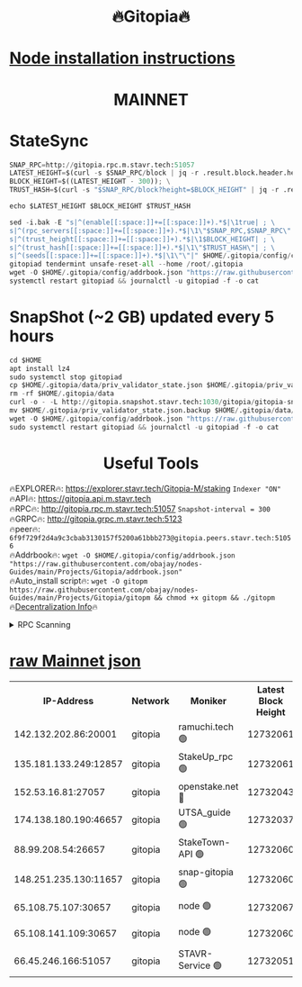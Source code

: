 <h1 align="center"> 🔥Gitopia🔥</h1>

[Node installation instructions](https://github.com/obajay/nodes-Guides/tree/main/Projects/Gitopia)
=

<h1 align="center"> MAINNET</h1>

# StateSync
```python
SNAP_RPC=http://gitopia.rpc.m.stavr.tech:51057
LATEST_HEIGHT=$(curl -s $SNAP_RPC/block | jq -r .result.block.header.height); \
BLOCK_HEIGHT=$((LATEST_HEIGHT - 300)); \
TRUST_HASH=$(curl -s "$SNAP_RPC/block?height=$BLOCK_HEIGHT" | jq -r .result.block_id.hash)

echo $LATEST_HEIGHT $BLOCK_HEIGHT $TRUST_HASH

sed -i.bak -E "s|^(enable[[:space:]]+=[[:space:]]+).*$|\1true| ; \
s|^(rpc_servers[[:space:]]+=[[:space:]]+).*$|\1\"$SNAP_RPC,$SNAP_RPC\"| ; \
s|^(trust_height[[:space:]]+=[[:space:]]+).*$|\1$BLOCK_HEIGHT| ; \
s|^(trust_hash[[:space:]]+=[[:space:]]+).*$|\1\"$TRUST_HASH\"| ; \
s|^(seeds[[:space:]]+=[[:space:]]+).*$|\1\"\"|" $HOME/.gitopia/config/config.toml
gitopiad tendermint unsafe-reset-all --home /root/.gitopia
wget -O $HOME/.gitopia/config/addrbook.json "https://raw.githubusercontent.com/obajay/nodes-Guides/main/Projects/Gitopia/addrbook.json"
systemctl restart gitopiad && journalctl -u gitopiad -f -o cat
```
# SnapShot (~2 GB) updated every 5 hours
```python
cd $HOME
apt install lz4
sudo systemctl stop gitopiad
cp $HOME/.gitopia/data/priv_validator_state.json $HOME/.gitopia/priv_validator_state.json.backup
rm -rf $HOME/.gitopia/data
curl -o - -L http://gitopia.snapshot.stavr.tech:1030/gitopia/gitopia-snap.tar.lz4 | lz4 -c -d - | tar -x -C $HOME/.gitopia --strip-components 2
mv $HOME/.gitopia/priv_validator_state.json.backup $HOME/.gitopia/data/priv_validator_state.json
wget -O $HOME/.gitopia/config/addrbook.json "https://raw.githubusercontent.com/obajay/nodes-Guides/main/Projects/Gitopia/addrbook.json"
sudo systemctl restart gitopiad && journalctl -u gitopiad -f -o cat
```
 <h1 align="center"> Useful Tools</h1>

🔥EXPLORER🔥:      https://explorer.stavr.tech/Gitopia-M/staking  `Indexer "ON"` \
🔥API🔥: 			 		 https://gitopia.api.m.stavr.tech \
🔥RPC🔥:           http://gitopia.rpc.m.stavr.tech:51057              `Snapshot-interval = 300` \
🔥GRPC🔥:          http://gitopia.grpc.m.stavr.tech:5123 \
🔥peer🔥:					 `6f9f729f2d4a9c3cbab3130157f5200a61bbb273@gitopia.peers.stavr.tech:51056` \
🔥Addrbook🔥:    ```wget -O $HOME/.gitopia/config/addrbook.json "https://raw.githubusercontent.com/obajay/nodes-Guides/main/Projects/Gitopia/addrbook.json"``` \
🔥Auto_install script🔥: ```wget -O gitopm https://raw.githubusercontent.com/obajay/nodes-Guides/main/Projects/Gitopia/gitopm && chmod +x gitopm && ./gitopm``` \
🔥[Decentralization Info](https://github.com/obajay/StateSync-snapshots/tree/main/Projects/Gitopia/Decentralization)🔥

<details>
<summary>RPC Scanning</summary>

<h2 align="center"> We scan nodes in real time every 4 hours. And we provide the final result of RPC endpoints.
We cannot influence the operation of these nodes in any way. </h2>


```python
If Voting Power is higher than 0 --> then the Node is a validator of the network and may be subject to attack and be a potential threat to the chain.
```
```python
We marked such validators with a red symbol
```

</details>

[raw Mainnet json](https://rpc-check.gitopm.stavr.tech/gitopm/rpc-gitopm-result.json)
=

<table><tr><th>IP-Address</th><th>Network</th><th>Moniker</th><th>Latest Block Height</th><th>Earliest Block Height</th><th>Catching Up</th><th>Tx Index</th><th>Voting Power</th><th>Scan Time</th></tr><tr><td>142.132.202.86:20001</td><td>gitopia</td><td>ramuchi.tech 🟢</td><td>12732061</td><td>6548337</td><td>False</td><td>on</td><td>0</td><td>2024-01-24T10:10:48.712971755UTC</td></tr><tr><td>135.181.133.249:12857</td><td>gitopia</td><td>StakeUp_rpc 🟢</td><td>12732061</td><td>8010001</td><td>False</td><td>on</td><td>0</td><td>2024-01-24T10:10:49.070585022UTC</td></tr><tr><td>152.53.16.81:27057</td><td>gitopia</td><td>openstake.net 🔴</td><td>12732043</td><td>10455001</td><td>False</td><td>off</td><td>26656</td><td>2024-01-24T10:10:15.426535313UTC</td></tr><tr><td>174.138.180.190:46657</td><td>gitopia</td><td>UTSA_guide 🟢</td><td>12732037</td><td>11194706</td><td>False</td><td>on</td><td>0</td><td>2024-01-24T10:10:24.281130375UTC</td></tr><tr><td>88.99.208.54:26657</td><td>gitopia</td><td>StakeTown-API 🟢</td><td>12732060</td><td>11362501</td><td>False</td><td>on</td><td>0</td><td>2024-01-24T10:10:48.189380498UTC</td></tr><tr><td>148.251.235.130:11657</td><td>gitopia</td><td>snap-gitopia 🟢</td><td>12732060</td><td>11730001</td><td>False</td><td>on</td><td>0</td><td>2024-01-24T10:10:48.462947066UTC</td></tr><tr><td>65.108.75.107:30657</td><td>gitopia</td><td>node 🟢</td><td>12732067</td><td>11907586</td><td>False</td><td>on</td><td>0</td><td>2024-01-24T10:10:59.740898566UTC</td></tr><tr><td>65.108.141.109:30657</td><td>gitopia</td><td>node 🟢</td><td>12732060</td><td>12299845</td><td>False</td><td>on</td><td>0</td><td>2024-01-24T10:10:47.903097158UTC</td></tr><tr><td>66.45.246.166:51057</td><td>gitopia</td><td>STAVR-Service 🟢</td><td>12732051</td><td>12721001</td><td>False</td><td>on</td><td>0</td><td>2024-01-24T10:10:31.001318867UTC</td></tr></table>
